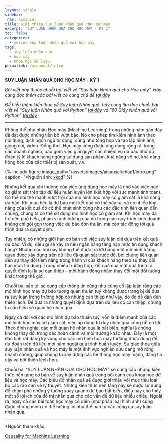 ```yaml
---
layout: single
sidebar:
 nav: aicausal
title: Giới thiệu Suy luận Nhân quả cho Học máy
excerpt: "SUY LUẬN NHÂN QUẢ CHO HỌC MÁY - KỲ 1"
toc: false
categories:
  - series suy luận nhân quả với học máy
tags:
  - suy luận nhân quả
  - học máy
  - khoa học dữ liệu
permalink: /aicausal/intro
---
```


**SUY LUẬN NHÂN QUẢ CHO HỌC MÁY - KỲ 1**

*Bài viết này thuộc chuỗi bài viết về “Suy luận Nhân quả cho Học máy”. Hãy cùng đọc thêm các bài viết có cùng chủ đề [tại đây](http://kinhtehocvohai.com/aicausal/)*

*Để hiểu thêm kiến thức về Suy luận Nhân quả, hãy cùng tìm đọc chuỗi bài viết về “Suy luận Nhân quả với Python” [tại đây](http://kinhtehocvohai.com/pythoncausal/) và "60 Giây Nhân quả với Python” [tại đây](http://kinhtehocvohai.com/causalgraph/)*


-------

Không thể phủ nhận Học máy (Machine Learning) trong những năm gần đây đã đạt được những tiến bộ vượt bậc. Nó cho phép tìm kiếm hình ảnh theo nội dung, dịch ngôn ngữ tự động, cũng như tổng hợp và tạo lập hình ảnh, giọng nói, video. Đồng thời, Học máy cũng được ứng dụng rộng rãi trong các doanh nghiệp, bao gồm việc giải quyết các nhiệm vụ dự báo như dự đoán tỷ lệ khách hàng ngừng sử dụng sản phẩm, khả năng vỡ nợ, khả năng hỏng hóc của các thiết bị sản xuất, v.v.

{% include figure image_path="/assets/images/aicausal/chap1/intro.png" caption="*Nguồn ảnh: [xkcd](ttps://xkcd.com/552/)" %}

Những kết quả phi thường của việc ứng dụng học máy là nhờ vào việc học có giám sát trên tập dữ liệu huấn luyện lớn (kết hợp với sức mạnh tính toán). Có thể nói thế mạnh vượt trội của mô hình học máy có giám sát là khả năng dự báo. Khi mục tiêu là dự báo một kết quả có thể xảy ra, và có nhiều khả năng của kết quả đó có thể phát sinh cũng như các đặc tính liên quan đến chúng, chúng ta có thể sử dụng mô hình học có giám sát. Khi học máy đã trở nên phổ biến, phạm vi ảnh hưởng của nó trong các quy trình kinh doanh không chỉ gói gọn trong việc dự báo đơn thuần, mà còn tác động tới quá trình đưa ra quyết định. 

Tuy nhiên, có những giới hạn cơ bản với việc suy luận chỉ dựa trên kết quả dự báo. Ví dụ, điều gì sẽ xảy ra nếu ngân hàng tăng hạn mức tín dụng khách hàng? Những câu hỏi này không thể được trả lời bằng một mô hình tương quan được xây dựng trên dữ liệu đã quan sát trước đó, bởi chúng liên quan đến sự thay đổi tiềm năng trong hành vi của khách hàng theo sự thay đổi hạn mức tín dụng. Trong nhiều trường hợp, kết quả của một quá trình ra quyết định lại là sự can thiệp – một hành động  nhằm thay đổi một đối tượng khác trong thế giới. 

Chuỗi bài sắp tới sẽ cung cấp thông tin cũng như củng cố lập luận rằng các mô hình học máy dự báo tương quan thuần tuý không được trang bị để đưa ra suy luận trong trường hợp có những can thiệp như vậy, do đó dễ dẫn đến thiên lệch. Để đưa ra những quyết định dựa trên dữ liệu có can thiệp, chúng ta cần hiểu về quan hệ nhân quả.

Ngay cả đối với các mô hình dự báo thuần tuý, vốn là  điểm mạnh của các mô hình học máy có giám sát, việc áp dụng tư duy nhân quả cũng rất có lợi. Theo định nghĩa, các mối quan hệ nhân quả là bất biến, nghĩa là chúng không thay đổi trong các hoàn cảnh và môi trường khác nhau. Đây là một đặc tính rất đáng kỳ vọng cho các mô hình học máy thường được dùng để dự đoán trên dữ liệu mới nằm ngoài quá trình huấn luyện. Sự giao thoa giữa suy luận nhân quả và học máy là một lĩnh vực nghiên cứu đang mở rộng nhanh chóng, giúp chúng ta xây dựng các hệ thống học máy mạnh, đáng tin cậy và bớt thiên lệch hơn. 

Chuỗi bài “SUY LUẬN NHÂN QUẢ CHO HỌC MÁY” sẽ cung cấp những kiến thức nền tảng cơ bản về suy luận nhân quả trong bối cảnh của khoa học dữ liệu và học máy. Các biểu đồ nhân quả sẽ được giới thiệu với mục tiêu loại bỏ các rào cản về lý thuyết. Những kiến thức nền tảng này sẽ được sử dụng để khám phá những ý tưởng xoay quanh dự báo bất biến, điều này cho thấy một số lợi ích của đồ thị nhân quả cho các vấn đề dữ liệu nhiều chiều. Ngoài ra, ngay cả các bài toán học máy cổ điển (như phân loại hình ảnh) cũng được chứng minh có thể hưởng lợi như thế nào từ các công cụ suy luận nhân quả.

---
*Nguồn tham khảo:

[Causality for Machine Learning](https://ff13.fastforwardlabs.com/#why-are-we-interested-in-causal-inference%3F)

